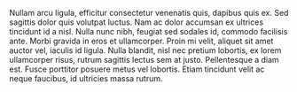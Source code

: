 Nullam arcu ligula, efficitur consectetur venenatis quis, dapibus quis ex. Sed sagittis dolor quis volutpat luctus. Nam ac dolor accumsan ex ultrices tincidunt id a nisl. Nulla nunc nibh, feugiat sed sodales id, commodo facilisis ante. Morbi gravida in eros et ullamcorper. Proin mi velit, aliquet sit amet auctor vel, iaculis id ligula. Nulla blandit, nisl nec pretium lobortis, ex lorem ullamcorper risus, rutrum sagittis lectus sem at justo. Pellentesque a diam est. Fusce porttitor posuere metus vel lobortis. Etiam tincidunt velit ac neque faucibus, id ultricies massa rutrum.